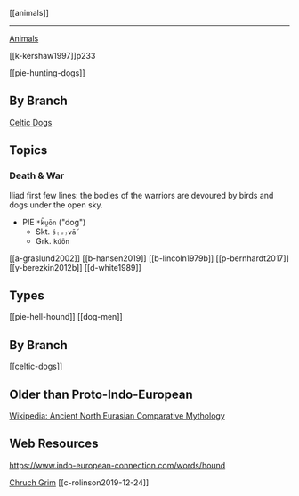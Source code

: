 [[animals]]

---

[Animals](animals.md)


[[k-kershaw1997]]p233

[[pie-hunting-dogs]]

## By Branch
[Celtic Dogs](dogs-celtic.md)

## Topics
### Death & War
Iliad first few lines: the bodies of the warriors are devoured by birds and dogs under the open sky.


- PIE `*k̑u̯ōn` ("dog")
	- Skt. `ś₍ᵤ₎vā́`
	- Grk. `kúōn`




[[a-graslund2002]]
[[b-hansen2019]]
[[b-lincoln1979b]]
[[p-bernhardt2017]]
[[y-berezkin2012b]]
[[d-white1989]]

## Types
[[pie-hell-hound]]
[[dog-men]]

## By Branch
[[celtic-dogs]]


## Older than Proto-Indo-European
[Wikipedia: Ancient North Eurasian Comparative Mythology](https://en.wikipedia.org/wiki/Ancient-North-Eurasian#Comparative-mythology)


## Web Resources
https://www.indo-european-connection.com/words/hound

[Chruch Grim](https://en.wikipedia.org/wiki/Church-grim)
[[c-rolinson2019-12-24]]